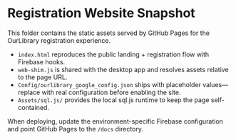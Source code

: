 # Registration Website Snapshot

This folder contains the static assets served by GitHub Pages for the OurLibrary registration experience.

- `index.html` reproduces the public landing + registration flow with Firebase hooks.
- `web-shim.js` is shared with the desktop app and resolves assets relative to the page URL.
- `Config/ourlibrary_google_config.json` ships with placeholder values—replace with real configuration before enabling the site.
- `Assets/sql.js/` provides the local sql.js runtime to keep the page self-contained.

When deploying, update the environment-specific Firebase configuration and point GitHub Pages to the `/docs` directory.
